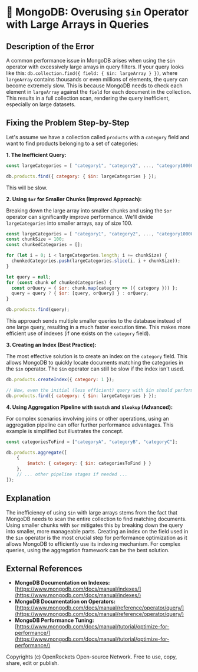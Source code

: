 # 🐞 MongoDB: Overusing `$in` Operator with Large Arrays in Queries


## Description of the Error

A common performance issue in MongoDB arises when using the `$in` operator with excessively large arrays in query filters.  If your query looks like this: `db.collection.find({ field: { $in: largeArray } })`, where `largeArray` contains thousands or even millions of elements, the query can become extremely slow. This is because MongoDB needs to check each element in `largeArray` against the `field` for each document in the collection. This results in a full collection scan, rendering the query inefficient, especially on large datasets.

## Fixing the Problem Step-by-Step

Let's assume we have a collection called `products` with a `category` field and want to find products belonging to a set of categories:

**1. The Inefficient Query:**

```javascript
const largeCategories = [ "category1", "category2", ..., "category10000" ]; // A very large array

db.products.find({ category: { $in: largeCategories } });
```

This will be slow.

**2.  Using `$or` for Smaller Chunks (Improved Approach):**

Breaking down the large array into smaller chunks and using the `$or` operator can significantly improve performance.  We'll divide `largeCategories` into smaller arrays, say of size 100.

```javascript
const largeCategories = [ "category1", "category2", ..., "category10000" ];
const chunkSize = 100;
const chunkedCategories = [];

for (let i = 0; i < largeCategories.length; i += chunkSize) {
  chunkedCategories.push(largeCategories.slice(i, i + chunkSize));
}

let query = null;
for (const chunk of chunkedCategories) {
  const orQuery = { $or: chunk.map(category => ({ category })) };
  query = query ? { $or: [query, orQuery] } : orQuery;
}

db.products.find(query);

```
This approach sends multiple smaller queries to the database instead of one large query, resulting in a much faster execution time.  This makes more efficient use of indexes (if one exists on the `category` field).

**3.  Creating an Index (Best Practice):**

The most effective solution is to create an index on the `category` field. This allows MongoDB to quickly locate documents matching the categories in the `$in` operator.  The `$in` operator can still be slow if the index isn't used.

```javascript
db.products.createIndex({ category: 1 });

// Now, even the initial (less efficient) query with $in should perform much better.
db.products.find({ category: { $in: largeCategories } });
```

**4. Using Aggregation Pipeline with `$match` and `$lookup` (Advanced):**

For complex scenarios involving joins or other operations, using an aggregation pipeline can offer further performance advantages.  This example is simplified but illustrates the concept.

```javascript
const categoriesToFind = ["categoryA", "categoryB", "categoryC"];

db.products.aggregate([
    {
        $match: { category: { $in: categoriesToFind } }
    },
    // ... other pipeline stages if needed ...
]);
```

## Explanation

The inefficiency of using `$in` with large arrays stems from the fact that MongoDB needs to scan the entire collection to find matching documents.  Using smaller chunks with `$or` mitigates this by breaking down the query into smaller, more manageable parts.  Creating an index on the field used in the `$in` operator is the most crucial step for performance optimization as it allows MongoDB to efficiently use its indexing mechanism.  For complex queries, using the aggregation framework can be the best solution.

## External References

* **MongoDB Documentation on Indexes:** [https://www.mongodb.com/docs/manual/indexes/](https://www.mongodb.com/docs/manual/indexes/)
* **MongoDB Documentation on Operators:** [https://www.mongodb.com/docs/manual/reference/operator/query/](https://www.mongodb.com/docs/manual/reference/operator/query/)
* **MongoDB Performance Tuning:** [https://www.mongodb.com/docs/manual/tutorial/optimize-for-performance/](https://www.mongodb.com/docs/manual/tutorial/optimize-for-performance/)


Copyrights (c) OpenRockets Open-source Network. Free to use, copy, share, edit or publish.

